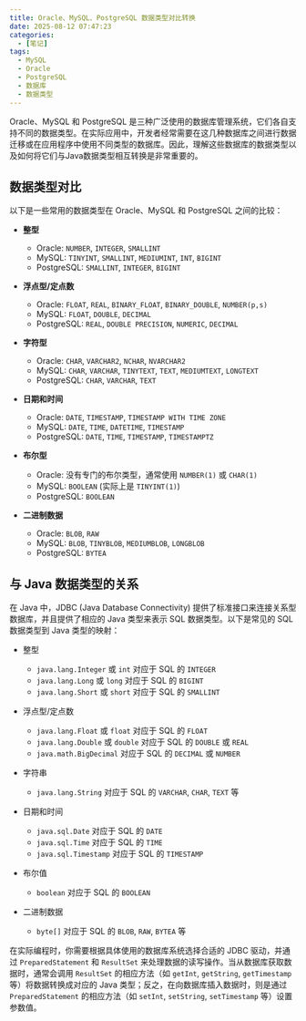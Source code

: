 ```yaml
---
title: Oracle、MySQL、PostgreSQL 数据类型对比转换
date: 2025-08-12 07:47:23
categories:
  - [笔记]
tags: 
  - MySQL
  - Oracle
  - PostgreSQL
  - 数据库
  - 数据类型
---
```


Oracle、MySQL 和 PostgreSQL 是三种广泛使用的数据库管理系统，它们各自支持不同的数据类型。在实际应用中，开发者经常需要在这几种数据库之间进行数据迁移或在应用程序中使用不同类型的数据库。因此，理解这些数据库的数据类型以及如何将它们与Java数据类型相互转换是非常重要的。

## 数据类型对比

以下是一些常用的数据类型在 Oracle、MySQL 和 PostgreSQL 之间的比较：

- **整型**
  - Oracle: `NUMBER`, `INTEGER`, `SMALLINT`
  - MySQL: `TINYINT`, `SMALLINT`, `MEDIUMINT`, `INT`, `BIGINT`
  - PostgreSQL: `SMALLINT`, `INTEGER`, `BIGINT`

- **浮点型/定点数**
  - Oracle: `FLOAT`, `REAL`, `BINARY_FLOAT`, `BINARY_DOUBLE`, `NUMBER(p,s)`
  - MySQL: `FLOAT`, `DOUBLE`, `DECIMAL`
  - PostgreSQL: `REAL`, `DOUBLE PRECISION`, `NUMERIC`, `DECIMAL`

- **字符型**
  - Oracle: `CHAR`, `VARCHAR2`, `NCHAR`, `NVARCHAR2`
  - MySQL: `CHAR`, `VARCHAR`, `TINYTEXT`, `TEXT`, `MEDIUMTEXT`, `LONGTEXT`
  - PostgreSQL: `CHAR`, `VARCHAR`, `TEXT`

- **日期和时间**
  - Oracle: `DATE`, `TIMESTAMP`, `TIMESTAMP WITH TIME ZONE`
  - MySQL: `DATE`, `TIME`, `DATETIME`, `TIMESTAMP`
  - PostgreSQL: `DATE`, `TIME`, `TIMESTAMP`, `TIMESTAMPTZ`

- **布尔型**
  - Oracle: 没有专门的布尔类型，通常使用 `NUMBER(1)` 或 `CHAR(1)`
  - MySQL: `BOOLEAN` (实际上是 `TINYINT(1)`)
  - PostgreSQL: `BOOLEAN`

- **二进制数据**
  - Oracle: `BLOB`, `RAW`
  - MySQL: `BLOB`, `TINYBLOB`, `MEDIUMBLOB`, `LONGBLOB`
  - PostgreSQL: `BYTEA`

## 与 Java 数据类型的关系

在 Java 中，JDBC (Java Database Connectivity) 提供了标准接口来连接关系型数据库，并且提供了相应的 Java 类型来表示 SQL 数据类型。以下是常见的 SQL 数据类型到 Java 类型的映射：

- 整型
  - `java.lang.Integer` 或 `int` 对应于 SQL 的 `INTEGER`
  - `java.lang.Long` 或 `long` 对应于 SQL 的 `BIGINT`
  - `java.lang.Short` 或 `short` 对应于 SQL 的 `SMALLINT`

- 浮点型/定点数
  - `java.lang.Float` 或 `float` 对应于 SQL 的 `FLOAT`
  - `java.lang.Double` 或 `double` 对应于 SQL 的 `DOUBLE` 或 `REAL`
  - `java.math.BigDecimal` 对应于 SQL 的 `DECIMAL` 或 `NUMBER`

- 字符串
  - `java.lang.String` 对应于 SQL 的 `VARCHAR`, `CHAR`, `TEXT` 等

- 日期和时间
  - `java.sql.Date` 对应于 SQL 的 `DATE`
  - `java.sql.Time` 对应于 SQL 的 `TIME`
  - `java.sql.Timestamp` 对应于 SQL 的 `TIMESTAMP`

- 布尔值
  - `boolean` 对应于 SQL 的 `BOOLEAN`

- 二进制数据
  - `byte[]` 对应于 SQL 的 `BLOB`, `RAW`, `BYTEA` 等

在实际编程时，你需要根据具体使用的数据库系统选择合适的 JDBC 驱动，并通过 `PreparedStatement` 和 `ResultSet` 来处理数据的读写操作。当从数据库获取数据时，通常会调用 `ResultSet` 的相应方法（如 `getInt`, `getString`, `getTimestamp` 等）将数据转换成对应的 Java 类型；反之，在向数据库插入数据时，则是通过 `PreparedStatement` 的相应方法（如 `setInt`, `setString`, `setTimestamp` 等）设置参数值。
